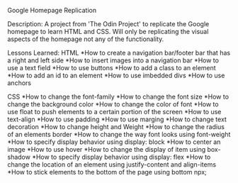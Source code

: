 Google Homepage Replication

Description:
A project from 'The Odin Project' to replicate the Google homepage to learn HTML and CSS. Will only be replicating the visual aspects of the homepage not any of the functionality.

Lessons Learned:
HTML
    *How to create a navigation bar/footer bar that has a right and left side
    *How to insert images into a navigation bar
    *How to use a text field
    *How to use buttons
    *How to add a class to an element
    *How to add an id to an element
    *How to use imbedded divs
    *How to use anchors

CSS
    *How to change the font-family
    *How to change the font size
    *How to change the background color
    *How to change the color of font
    *How to use float to push elements to a certain portion of the screen
    *How to use text-align
    *How to use padding
    *How to use marging
    *How to change text decoration
    *How to change height and Weight
    *How to change the radius of an elements border
    *How to change the way font looks using font-weight
    *How to specify display behavior using display: block
    *How to center an image 
    *How to use hover
    *How to change the display of item using box-shadow
    *How to specify display behavior using display: flex
    *How to change the location of an element using justify-content and align-items
    *How to stick elements to the bottom of the page using bottom npx;